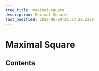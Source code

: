 ```yaml
---
tree_title: maximal-square
description: Maximal Square
last_modified: 2022-06-09T21:23:28.2328
---
```


# Maximal Square

## Contents
